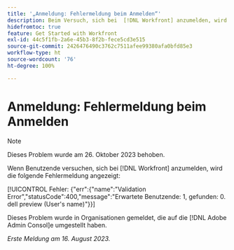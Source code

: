 ```yaml
---
title: '„Anmeldung: Fehlermeldung beim Anmelden“'
description: Beim Versuch, sich bei  [!DNL Workfront] anzumelden, wird eine Fehlermeldung angezeigt.
hidefromtoc: true
feature: Get Started with Workfront
exl-id: 44c5f1fb-2a6e-45b3-8f2b-fece5cd3e515
source-git-commit: 2426476490c3762c7511afee99380afa0bfd85e3
workflow-type: ht
source-wordcount: '76'
ht-degree: 100%

---
```


# Anmeldung: Fehlermeldung beim Anmelden

>[!NOTE]
>
>Dieses Problem wurde am 26. Oktober 2023 behoben.

Wenn Benutzende versuchen, sich bei [!DNL Workfront] anzumelden, wird die folgende Fehlermeldung angezeigt:

[!UICONTROL Fehler: {&quot;err&quot;:{&quot;name&quot;:&quot;Validation Error&quot;,&quot;statusCode&quot;:400,&quot;message&quot;:&quot;Erwartete Benutzende: 1, gefunden: 0. dell preview (User&#39;s name)&quot;}}]

Dieses Problem wurde in Organisationen gemeldet, die auf die [!DNL Adobe Admin Consol]e umgestellt haben.

_Erste Meldung am 16. August 2023._
